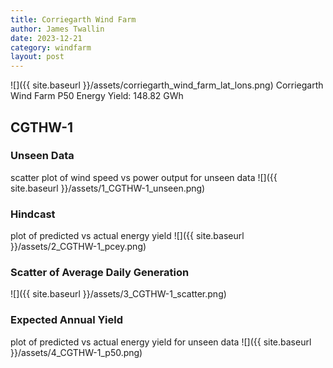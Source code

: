 ```yaml
---
title: Corriegarth Wind Farm
author: James Twallin
date: 2023-12-21
category: windfarm
layout: post
---
```

![]({{ site.baseurl }}/assets/corriegarth_wind_farm_lat_lons.png)
Corriegarth Wind Farm P50 Energy Yield: 148.82 GWh

CGTHW-1
-------------
### Unseen Data 
scatter plot of wind speed vs power output for unseen data
![]({{ site.baseurl }}/assets/1_CGTHW-1_unseen.png)
### Hindcast 
plot of predicted vs actual energy yield
![]({{ site.baseurl }}/assets/2_CGTHW-1_pcey.png)
### Scatter of Average Daily Generation 

![]({{ site.baseurl }}/assets/3_CGTHW-1_scatter.png)
### Expected Annual Yield 
plot of predicted vs actual energy yield for unseen data
![]({{ site.baseurl }}/assets/4_CGTHW-1_p50.png)

